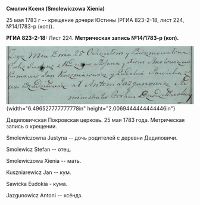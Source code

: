 **Смолич Ксеня (Smolewiczowa Xienia)**

25 мая 1783 г -- крещение дочери Юстины (РГИА 823-2-18, лист 224,
№14/1783-р (коп)).

**РГИА 823-2-18:** Лист 224. **Метрическая запись №14/1783-р (коп).**

![](./media/00afdc5e28f089e7ced6b199c4528b063b619261.png){width="6.496527777777778in"
height="2.0069444444444446in"}

Дедиловичская Покровская церковь. 25 мая 1783 года. Метрическая запись о
крещении.

Smolewiczowna Justyna -- дочь родителей с деревни Дедиловичи.

Smolewicz Stefan -- отец.

Smolewiczowa Xienia -- мать.

Kuszniarewicz Jan -- кум.

Sawicka Eudokia - кума.

Jazgunowicz Antoni -- ксёндз.
